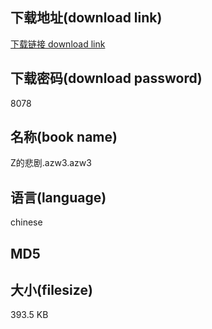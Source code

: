 ## 下载地址(download link)
[下载链接 download link](https://tutu365.netlify.app/?s=Z%E7%9A%84%E6%82%B2%E5%89%A7.azw3)

## 下载密码(download password)
8078

## 名称(book name)
Z的悲剧.azw3.azw3

## 语言(language)
chinese

## MD5


## 大小(filesize)
393.5 KB
